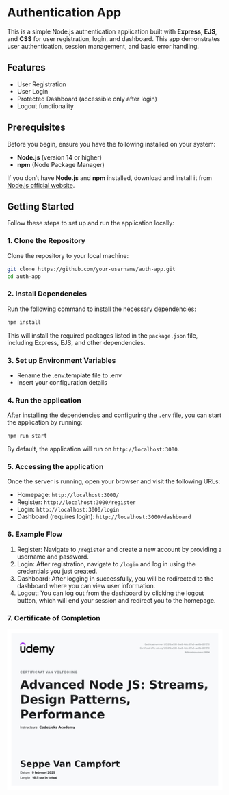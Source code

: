# Authentication App

This is a simple Node.js authentication application built with **Express**, **EJS**, and **CSS** for user registration, login, and dashboard. This app demonstrates user authentication, session management, and basic error handling.

## Features

- User Registration
- User Login
- Protected Dashboard (accessible only after login)
- Logout functionality

## Prerequisites

Before you begin, ensure you have the following installed on your system:

- **Node.js** (version 14 or higher)
- **npm** (Node Package Manager)

If you don’t have **Node.js** and **npm** installed, download and install it from [Node.js official website](https://nodejs.org/).

## Getting Started

Follow these steps to set up and run the application locally:

### 1. Clone the Repository

Clone the repository to your local machine:

```bash
git clone https://github.com/your-username/auth-app.git
cd auth-app
```

### 2. Install Dependencies

Run the following command to install the necessary dependencies:

```bash
npm install
```

This will install the required packages listed in the `package.json` file, including Express, EJS, and other dependencies.

### 3. Set up Environment Variables

- Rename the .env.template file to .env
- Insert your configuration details

### 4. Run the application

After installing the dependencies and configuring the `.env` file, you can start the application by running:

```bash
npm run start
```

By default, the application will run on `http://localhost:3000`.

### 5. Accessing the application

Once the server is running, open your browser and visit the following URLs:

- Homepage: `http://localhost:3000/`
- Register: `http://localhost:3000/register`
- Login: `http://localhost:3000/login`
- Dashboard (requires login): `http://localhost:3000/dashboard`

### 6. Example Flow

1. Register: Navigate to `/register` and create a new account by providing a username and password.
2. Login: After registration, navigate to `/login` and log in using the credentials you just created.
3. Dashboard: After logging in successfully, you will be redirected to the dashboard where you can view user information.
4. Logout: You can log out from the dashboard by clicking the logout button, which will end your session and redirect you to the homepage.

### 7. Certificate of Completion
![Certificate](public/UC-2f2ce538-8ce8-4dcc-87e5-aed6b4281270.jpg)